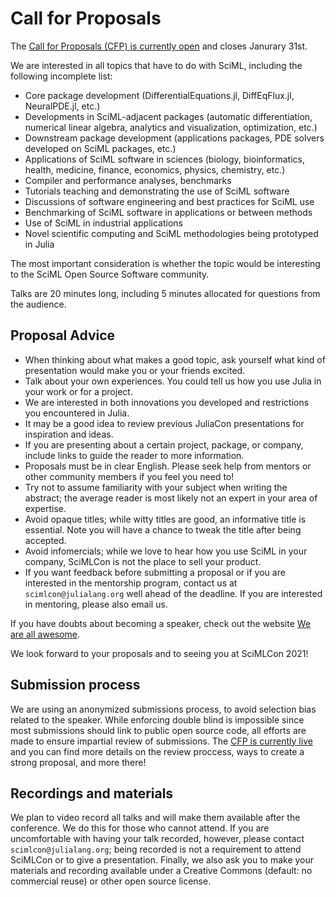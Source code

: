 # Call for Proposals

The [Call for Proposals (CFP) is currently open](https://pretalx.com/scimlcon2022/cfp) and closes Janurary 31st.

We are interested in all topics that have to do with SciML, including the following incomplete list:

- Core package development (DifferentialEquations.jl, DiffEqFlux.jl, NeuralPDE.jl, etc.)
- Developments in SciML-adjacent packages (automatic differentiation, numerical linear algebra, analytics and visualization, optimization, etc.)
- Downstream package development (applications packages, PDE solvers developed on SciML packages, etc.)
- Applications of SciML software in sciences (biology, bioinformatics, health, medicine, finance, economics, physics, chemistry, etc.)
- Compiler and performance analyses, benchmarks
- Tutorials teaching and demonstrating the use of SciML software
- Discussions of software engineering and best practices for SciML use
- Benchmarking of SciML software in applications or between methods
- Use of SciML in industrial applications
- Novel scientific computing and SciML methodologies being prototyped in Julia

The most important consideration is whether the topic would be interesting to the SciML Open Source Software community. 

Talks are 20 minutes long, including 5 minutes allocated for questions from the audience.

## Proposal Advice

- When thinking about what makes a good topic, ask yourself what kind of presentation would make you or your friends excited.
- Talk about your own experiences. You could tell us how you use Julia in your work or for a project.
- We are interested in both innovations you developed and restrictions you encountered in Julia.
- It may be a good idea to review previous JuliaCon presentations for inspiration and ideas.
- If you are presenting about a certain project, package, or company, include links to guide the reader to more information.
- Proposals must be in clear English. Please seek help from mentors or other community members if you feel you need to!
- Try not to assume familiarity with your subject when writing the abstract; the average reader is most likely not an expert in your area of expertise.
- Avoid opaque titles; while witty titles are good, an informative title is essential. Note you will have a chance to tweak the title after being accepted.
- Avoid infomercials; while we love to hear how you use SciML in your company, SciMLCon is not the place to sell your product.
- If you want feedback before submitting a proposal or if you are interested in the mentorship program, contact us at `scimlcon@julialang.org` well ahead of the deadline.  If you are interested in mentoring, please also email us.

If you have doubts about becoming a speaker, check out the website [We are all awesome](http://weareallaweso.me/). 

We look forward to your proposals and to seeing you at SciMLCon 2021!

## Submission process

We are using an anonymized submissions process, to avoid selection bias related to the speaker. While enforcing double blind is impossible since most submissions should link to public open source code, all efforts are made to ensure impartial review of submissions. The [CFP is currently live](https://pretalx.com/scimlcon2022/cfp) and you can find more details on the review proccess, ways to create a strong proposal, and more there!

## Recordings and materials

We plan to video record all talks and will make them available after the conference. We do this for those who cannot attend. If you are uncomfortable with having your talk recorded, however, please contact `scimlcon@julialang.org`; being recorded is not a requirement to attend SciMLCon or to give a presentation. Finally, we also ask you to make your materials and recording available under a Creative Commons (default: no commercial reuse) or other open source license.
